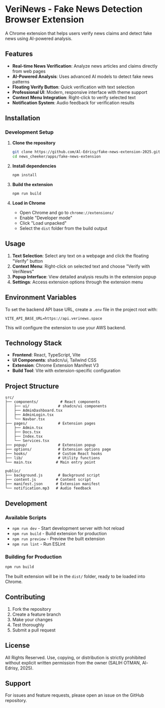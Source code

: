 # VeriNews - Fake News Detection Browser Extension

A Chrome extension that helps users verify news claims and detect fake news using AI-powered analysis.

## Features

- **Real-time News Verification**: Analyze news articles and claims directly from web pages
- **AI-Powered Analysis**: Uses advanced AI models to detect fake news patterns
- **Floating Verify Button**: Quick verification with text selection
- **Professional UI**: Modern, responsive interface with theme support
- **Context Menu Integration**: Right-click to verify selected text
- **Notification System**: Audio feedback for verification results

## Installation

### Development Setup

1. **Clone the repository**
   ```bash
   git clone https://github.com/Al-Edrisy/fake-news-extension-2025.git
   cd news_cheeker/apps/fake-news-extension
   ```

2. **Install dependencies**
   ```bash
   npm install
   ```

3. **Build the extension**
   ```bash
   npm run build
   ```

4. **Load in Chrome**
   - Open Chrome and go to `chrome://extensions/`
   - Enable "Developer mode"
   - Click "Load unpacked"
   - Select the `dist` folder from the build output

## Usage

1. **Text Selection**: Select any text on a webpage and click the floating "Verify" button
2. **Context Menu**: Right-click on selected text and choose "Verify with VeriNews"
3. **Popup Interface**: View detailed analysis results in the extension popup
4. **Settings**: Access extension options through the extension menu

## Environment Variables

To set the backend API base URL, create a `.env` file in the project root with:

```
VITE_API_BASE_URL=https://api.verinews.space
```

This will configure the extension to use your AWS backend.

## Technology Stack

- **Frontend**: React, TypeScript, Vite
- **UI Components**: shadcn/ui, Tailwind CSS
- **Extension**: Chrome Extension Manifest V3
- **Build Tool**: Vite with extension-specific configuration

## Project Structure

```
src/
├── components/          # React components
│   ├── ui/             # shadcn/ui components
│   ├── AdminDashboard.tsx
│   ├── AdminLogin.tsx
│   └── Navbar.tsx
├── pages/              # Extension pages
│   ├── Admin.tsx
│   ├── Docs.tsx
│   ├── Index.tsx
│   └── Services.tsx
├── popup/              # Extension popup
├── options/            # Extension options page
├── hooks/              # Custom React hooks
├── lib/                # Utility functions
└── main.tsx           # Main entry point

public/
├── background.js       # Background script
├── content.js         # Content script
├── manifest.json      # Extension manifest
└── notification.mp3   # Audio feedback
```

## Development

### Available Scripts

- `npm run dev` - Start development server with hot reload
- `npm run build` - Build extension for production
- `npm run preview` - Preview the built extension
- `npm run lint` - Run ESLint

### Building for Production

```bash
npm run build
```

The built extension will be in the `dist/` folder, ready to be loaded into Chrome.

## Contributing

1. Fork the repository
2. Create a feature branch
3. Make your changes
4. Test thoroughly
5. Submit a pull request

## License

All Rights Reserved. Use, copying, or distribution is strictly prohibited without explicit written permission from the owner (SALIH OTMAN, Al-Edrisy, 2025).

## Support

For issues and feature requests, please open an issue on the GitHub repository.
